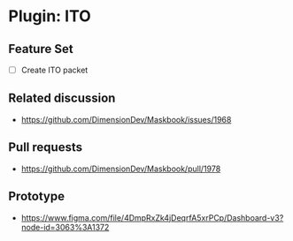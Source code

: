 # Plugin: ITO

## Feature Set

- [ ] Create ITO packet

## Related discussion

- <https://github.com/DimensionDev/Maskbook/issues/1968>

## Pull requests

- <https://github.com/DimensionDev/Maskbook/pull/1978>

## Prototype

- <https://www.figma.com/file/4DmpRxZk4jDeqrfA5xrPCp/Dashboard-v3?node-id=3063%3A1372>
